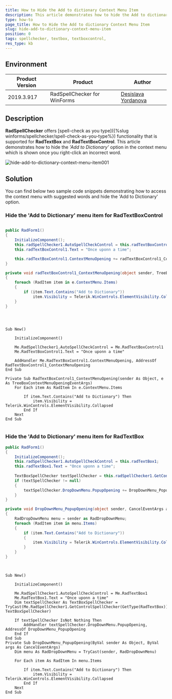 ```yaml
---
title: How to Hide the Add to dictionary Context Menu Item
description: This article demonstrates how to hide the Add to dictionary option in the spell-check menu
type: how-to
page_title: How to Hide the Add to dictionary Context Menu Item 
slug: hide-add-to-dictionary-context-menu-item 
position: 0
tags: spellchecker, textbox, textboxcontrol,
res_type: kb
---
```


## Environment
 
|Product Version|Product|Author|
|----|----|----|
|2019.3.917|RadSpellChecker for WinForms|[Desislava Yordanova](https://www.telerik.com/blogs/author/desislava-yordanova)|
 
## Description

**RadSpellChecker** offers [spell-check as you type]({%slug winforms/spellchecker/spell-check-as-you-type%}) functionality that is supported for **RadTextBox** and **RadTextBoxControl**. This article demonstrates how to hide the *'Add to Dictionary'* option in the context menu which is shown once you right-click an incorrect word. 

![hide-add-to-dictionary-context-menu-item001](images/hide-add-to-dictionary-context-menu-item001.png)

## Solution 

You can find below two sample code snippets demonstrating how to access the context menu with suggested words and hide the 'Add to Dictionary' option.

### Hide the 'Add to Dictionary' menu item for RadTextBoxControl

````C#

public RadForm1()
{
    InitializeComponent();
    this.radSpellChecker1.AutoSpellCheckControl = this.radTextBoxControl1;
    this.radTextBoxControl1.Text = "Once uponn a time";

    this.radTextBoxControl1.ContextMenuOpening += radTextBoxControl1_ContextMenuOpening;
}

private void radTextBoxControl1_ContextMenuOpening(object sender, TreeBoxContextMenuOpeningEventArgs e)
{
    foreach (RadItem item in e.ContextMenu.Items)
    {
        if (item.Text.Contains("Add to Dictionary"))
            item.Visibility = Telerik.WinControls.ElementVisibility.Collapsed;
    }
}

        
````
````VB.NET

Sub New()

    InitializeComponent()

    Me.RadSpellChecker1.AutoSpellCheckControl = Me.RadTextBoxControl1
    Me.RadTextBoxControl1.Text = "Once uponn a time"

    AddHandler Me.RadTextBoxControl1.ContextMenuOpening, AddressOf RadTextBoxControl1_ContextMenuOpening
End Sub

Private Sub RadTextBoxControl1_ContextMenuOpening(sender As Object, e As TreeBoxContextMenuOpeningEventArgs)
    For Each item As RadItem In e.ContextMenu.Items

        If item.Text.Contains("Add to Dictionary") Then
            item.Visibility = Telerik.WinControls.ElementVisibility.Collapsed
        End If
    Next
End Sub
   

```` 

### Hide the 'Add to Dictionary' menu item for RadTextBox 

````C#
public RadForm1()
{
    InitializeComponent();
    this.radSpellChecker1.AutoSpellCheckControl = this.radTextBox1;
    this.radTextBox1.Text = "Once uponn a time";
    
    TextBoxSpellChecker textSpellChecker = this.radSpellChecker1.GetControlSpellChecker(typeof(RadTextBox)) as TextBoxSpellChecker;
    if (textSpellChecker != null)
    {
        textSpellChecker.DropDownMenu.PopupOpening += DropDownMenu_PopupOpening;
    }
}

private void DropDownMenu_PopupOpening(object sender, CancelEventArgs args)
{
    RadDropDownMenu menu = sender as RadDropDownMenu;
    foreach (RadItem item in menu.Items)
    {
        if (item.Text.Contains("Add to Dictionary"))
        {
            item.Visibility = Telerik.WinControls.ElementVisibility.Collapsed;
        }
    }
}
        
````
````VB.NET

Sub New()

    InitializeComponent()

    Me.RadSpellChecker1.AutoSpellCheckControl = Me.RadTextBox1
    Me.RadTextBox1.Text = "Once uponn a time"
    Dim textSpellChecker As TextBoxSpellChecker = TryCast(Me.RadSpellChecker1.GetControlSpellChecker(GetType(RadTextBox)), TextBoxSpellChecker)

    If textSpellChecker IsNot Nothing Then
        AddHandler textSpellChecker.DropDownMenu.PopupOpening, AddressOf DropDownMenu_PopupOpening
    End If
End Sub
Private Sub DropDownMenu_PopupOpening(ByVal sender As Object, ByVal args As CancelEventArgs)
    Dim menu As RadDropDownMenu = TryCast(sender, RadDropDownMenu)

    For Each item As RadItem In menu.Items

        If item.Text.Contains("Add to Dictionary") Then
            item.Visibility = Telerik.WinControls.ElementVisibility.Collapsed
        End If
    Next
End Sub


    

```` 
 







    
   
  
    
 
